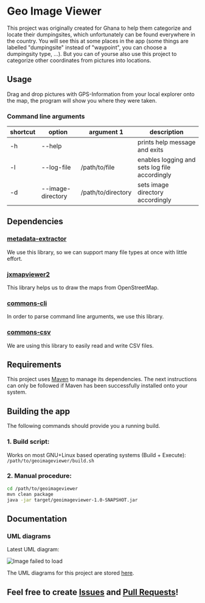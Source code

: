 # Geo Image Viewer
This project was originally created for Ghana to help them categorize and locate their dumpingsites, which unfortunately can be found everywhere in the country.
You will see this at some places in the app (some things are labelled "dumpingsite" instead of "waypoint", you can choose a dumpingsity type, ...). But you can of yourse also use this project to categorize other coordinates from pictures into locations.

## Usage
Drag and drop pictures with GPS-Information from your local explorer onto the map, the program will show you where they were taken.

### Command line arguments
| shortcut | option            | argument 1         | description                                   |
|----------|-------------------|--------------------|-----------------------------------------------|
| -h       | --help            |                    | prints help message and exits                 |
| -l       | --log-file        | /path/to/file      | enables logging and sets log file accordingly |
| -d       | --image-directory | /path/to/directory | sets image directory accordingly              |

## Dependencies

### [metadata-extractor](https://github.com/drewnoakes/metadata-extractor)
We use this library, so we can support many file types at once with little effort.

### [jxmapviewer2](https://github.com/msteiger/jxmapviewer2)
This library helps us to draw the maps from OpenStreetMap.

### [commons-cli](https://commons.apache.org/proper/commons-cli/)
In order to parse command line arguments, we use this library.

### [commons-csv](https://commons.apache.org/proper/commons-csv/)
We are using this library to easily read and write CSV files.

## Requirements
This project uses [Maven](https://maven.apache.org/) to manage its dependencies.
The next instructions can only be followed if Maven has been successfully installed onto your system.

## Building the app
The following commands should provide you a running build.

### 1. Build script:
Works on most GNU+Linux based operating systems (Build + Execute):
`/path/to/geoimageviewer/build.sh`

### 2. Manual procedure:
```bash
cd /path/to/geoimageviewer
mvn clean package
java -jar target/geoimageviewer-1.0-SNAPSHOT.jar
```

## Documentation
### UML diagrams
Latest UML diagram:

![Image failed to load](https://github.com/madcomputerscientists/geoimageviewer/blob/main/plans/UML/MainDiagram-latest.png?raw=true)

The UML diagrams for this project are stored [here](https://github.com/madcomputerscientists/geoimageviewer/tree/main/plans/UML).

## Feel free to create [Issues](https://github.com/madcomputerscientists/geoimageviewer/issues) and [Pull Requests](https://github.com/madcomputerscientists/geoimageviewer/pulls)!
